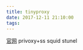 ```yaml
---
title: tinyproxy
date: 2017-12-11 21:10:00
tags:
---
```


[官网](http://tinyproxy.github.io/)
privoxy+ss
squid
stunel
